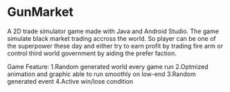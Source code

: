 # GunMarket

A 2D trade simulator game made with Java and Android Studio.
The game simulate black market trading accross the world. So player can be one of the superpower these day and either try to
earn profit by trading fire arm or control third world government by aiding the prefer faction.

Game Feature:
1.Random generated world every game run
2.Optmized animation and graphic able to run smoothly on low-end
3.Random generated event
4.Active win/lose condition
